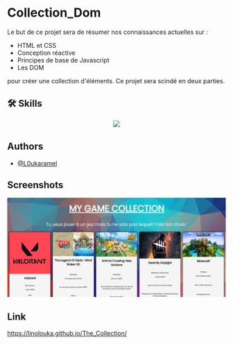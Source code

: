 # Collection_Dom

Le but de ce projet sera de résumer nos connaissances actuelles sur :

- HTML et CSS
- Conception réactive
- Principes de base de Javascript
- Les DOM

pour créer une collection d'éléments. Ce projet sera scindé en deux parties.

## 🛠 Skills

<p align="center">
  <a href="https://skillicons.dev">
    <img src="https://skillicons.dev/icons?i=js,html,css,sass" />
  </a>
</p>

## Authors

- [@L0ukaramel](https://github.com/LinoLouka)

## Screenshots

![My image](https://github.com/LinoLouka/The_Collection/blob/main/asset/Capture.png)

## Link

https://linolouka.github.io/The_Collection/
